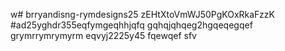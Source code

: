 w# brryandisng-rymdesigns25
zEHtXtoVmWJ50PgKOxRkaFzzK
#ad25yghdr355eqfymgeqhhjqfq
gqhqjqhqeg2hgqeqegqef
grymrrymrymyrm
eqvyj2225y45
fqewqef
sfv

